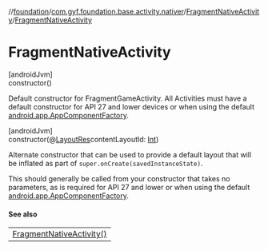 //[foundation](../../../index.md)/[com.gyf.foundation.base.activity.nativer](../index.md)/[FragmentNativeActivity](index.md)/[FragmentNativeActivity](-fragment-native-activity.md)

# FragmentNativeActivity

[androidJvm]\
constructor()

Default constructor for FragmentGameActivity. All Activities must have a default constructor for API 27 and lower devices or when using the default [android.app.AppComponentFactory](https://developer.android.com/reference/kotlin/android/app/AppComponentFactory.html).

[androidJvm]\
constructor(@[LayoutRes](https://developer.android.com/reference/kotlin/androidx/annotation/LayoutRes.html)contentLayoutId: [Int](https://kotlinlang.org/api/core/kotlin-stdlib/kotlin/-int/index.html))

Alternate constructor that can be used to provide a default layout that will be inflated as part of `super.onCreate(savedInstanceState)`. 

This should generally be called from your constructor that takes no parameters, as is required for API 27 and lower or when using the default [android.app.AppComponentFactory](https://developer.android.com/reference/kotlin/android/app/AppComponentFactory.html).

#### See also

| |
|---|
| [FragmentNativeActivity()](-fragment-native-activity.md) |